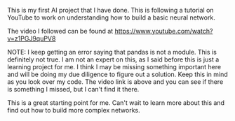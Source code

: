 This is my first AI project that I have done. This is following a tutorial on YouTube to work on understanding how to build a basic neural network.

The video I followed can be found at https://www.youtube.com/watch?v=z1PGJ9quPV8

NOTE: I keep getting an error saying that pandas is not a module. This is definitely not true. I am not an expert on this, as I said before this is just a learning project for me. 
I think I may be missing something important here and will be doing my due diligence to figure out a solution. Keep this in mind as you look over my code. The video link is above and you
can see if there is something I missed, but I can't find it there. 

This is a great starting point for me. Can't wait to learn more about this and find out how to build more complex networks.

